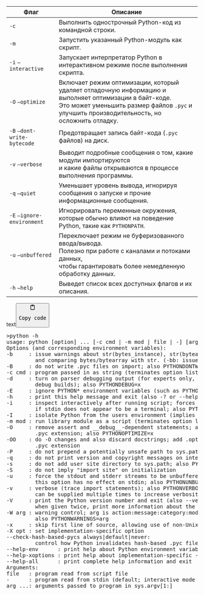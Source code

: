 <table>
<thead>
<tr>
<th>Флаг</th>
<th>Описание</th>
</tr>
</thead>
<tbody>
<tr>
<td><code>-c</code></td>
<td>Выполнить однострочный Python-код из командной строки.</td>
</tr>
<tr>
<td><code>-m</code></td>
<td>Запустить указанный Python-модуль как скрипт.</td>
</tr>
<tr>
<td><code>-i</code> <code>—interactive</code></td>
<td>Запускает интерпретатор Python в интерактивном режиме после выполнения скрипта.</td>
</tr>
<tr>
<td><code>-O</code> <code>—optimize</code></td>
<td>Включает режим оптимизации, который удаляет отладочную информацию и выполняет оптимизации в байт-коде.<br>Это может уменьшить размер файлов <code>.pyc</code> и улучшить производительность, но осложнить отладку.</td>
</tr>
<tr>
<td><code>-B</code> <code>—dont-write-bytecode</code></td>
<td>Предотвращает запись байт-кода (<code>.pyc</code> файлов) на диск.</td>
</tr>
<tr>
<td><code>-v</code> <code>—verbose</code></td>
<td>Выводит подробные сообщения о том, какие модули импортируются<br>и какие файлы открываются в процессе выполнения программы.</td>
</tr>
<tr>
<td><code>-q</code> <code>—quiet</code></td>
<td>Уменьшает уровень вывода, игнорируя сообщения о запуске и прочие информационные сообщения.</td>
</tr>
<tr>
<td><code>-E</code> <code>—ignore-environment</code></td>
<td>Игнорировать переменные окружения,<br>которые обычно влияют на поведение Python, такие как <code>PYTHONPATH</code>.</td>
</tr>
<tr>
<td><code>-u</code> <code>—unbuffered</code></td>
<td>Переключает режим не буферизованного ввода/вывода.<br>Полезно при работе с каналами и потоками данных,<br>чтобы гарантировать более немедленную обработку данных.</td>
</tr>
<tr>
<td><code>-h</code> <code>—help</code></td>
<td>Выведет список всех доступных флагов и их описания.</td>
</tr>
</tbody>
</table>
<div class="code-element"><div class="lang-line"><text>text</text><button class="copy-button" onclick="copyCode(this)"><svg aria-hidden="true" xmlns="http://www.w3.org/2000/svg" width="16" height="16" fill="none" viewBox="0 0 24 24"><path stroke="currentColor" stroke-linecap="round" stroke-linejoin="round" stroke-width="2" d="M15 4h3a1 1 0 0 1 1 1v15a1 1 0 0 1-1 1H6a1 1 0 0 1-1-1V5a1 1 0 0 1 1-1h3m0 3h6m-5-4v4h4V3h-4Z"/></svg><pre>Copy code</pre></button></div><div class="code"><div class="highlight"><pre><span></span>&gt;python -h
usage: python [option] ... [-c cmd | -m mod | file | -] [arg] ...
Options (and corresponding environment variables):
-b     : issue warnings about str(bytes_instance), str(bytearray_instance)
         and comparing bytes/bytearray with str. (-bb: issue errors)
-B     : do not write .pyc files on import; also PYTHONDONTWRITEBYTECODE=x
-c cmd : program passed in as string (terminates option list)
-d     : turn on parser debugging output (for experts only, only works on
         debug builds); also PYTHONDEBUG=x
-E     : ignore PYTHON* environment variables (such as PYTHONPATH)
-h     : print this help message and exit (also -? or --help)
-i     : inspect interactively after running script; forces a prompt even
         if stdin does not appear to be a terminal; also PYTHONINSPECT=x
-I     : isolate Python from the users environment (implies -E and -s)
-m mod : run library module as a script (terminates option list)
-O     : remove assert and __debug__-dependent statements; add .opt-1 before
         .pyc extension; also PYTHONOPTIMIZE=x
-OO    : do -O changes and also discard docstrings; add .opt-2 before
         .pyc extension
-P     : do not prepend a potentially unsafe path to sys.path; also PYTHONSAFEPATH
-q     : do not print version and copyright messages on interactive startup
-s     : do not add user site directory to sys.path; also PYTHONNOUSERSITE
-S     : do not imply &quot;import site&quot; on initialization
-u     : force the stdout and stderr streams to be unbuffered;
         this option has no effect on stdin; also PYTHONUNBUFFERED=x
-v     : verbose (trace import statements); also PYTHONVERBOSE=x
         can be supplied multiple times to increase verbosity
-V     : print the Python version number and exit (also --version)
         when given twice, print more information about the build
-W arg : warning control; arg is action:message:category:module:lineno
         also PYTHONWARNINGS=arg
-x     : skip first line of source, allowing use of non-Unix forms of #!cmd
-X opt : set implementation-specific option
--check-hash-based-pycs always|default|never:
         control how Python invalidates hash-based .pyc files
--help-env      : print help about Python environment variables and exit
--help-xoptions : print help about implementation-specific -X options and exit
--help-all      : print complete help information and exit
Arguments:
file   : program read from script file
-      : program read from stdin (default; interactive mode if a tty)
arg ...: arguments passed to program in sys.argv[1:]
</pre></div></div></div>